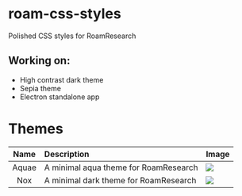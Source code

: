 # roam-css-styles
Polished CSS styles for RoamResearch

## Working on:
- High contrast dark theme
- Sepia theme
- Electron standalone app

# Themes

| Name | Description | Image |
| :--: | :---------- | ----- |
| Aquae | A minimal aqua theme for RoamResearch | ![](https://raw.githubusercontent.com/garlicagreement/roam-css-styles/master/Images/Aquae%20Screenshot.png) |
| Nox | A minimal dark theme for RoamResearch  | ![](https://raw.githubusercontent.com/garlicagreement/roam-css-styles/master/Images/Nox%20Screenshot.png) |
